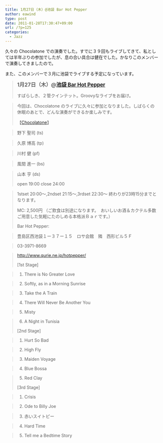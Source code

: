 ```yaml
---
title: 1月27日（木）@池袋 Bar Hot Pepper
author: eawind
type: post
date: 2011-01-28T17:30:47+09:00
url: /?p=125
categories:
  - Jazz
---
```

久々の Chocolatone での演奏でした。すでに３９回もライブしてきて、私としては半年ぶりの参加でしたが、息の合い具合は健在でした。かなりこのメンバーで演奏してきましたので。

また、このメンバーで３月に池袋でライブする予定になっています。

> <big><strong>1月27日（木）@<a href="http://jazzhotpepper.com/" target="_blank">池袋 Bar Hot Pepper</a></strong></big>
>
> すばらしき、２管クインテット。Groovyなライブをお届け。

> 今回は、Chocolatone のライブに久々に参加となりました。しばらくの休眠のあとで、どんな演奏ができるか楽しみです。
>
> 【[Chocolatone][1]】

> 野下 聖司 (ts)

> 久原 博高 (tp)

> 川村 健 (pf)

> 風間 進一 (bs)

> 山本 亨 (ds)
>
> open 19:00 close 24:00

> 1stset 20:00〜,2ndset 21:15〜,3rdset 22:30〜 終わりが23時15分までとなります。
>
> MC: 2,500円 （ご飲食は別途になります。　おいしいお酒＆カクテル多数ご用意した気軽にたのしめる本格派Ｂａｒです。）
>
> Bar Hot Pepper:

> 豊島区西池袋１ー３７ー１５　ロサ会館　隣　西形ビル５Ｆ

> 03-3971-8669

> <a href="http://jazzhotpepper.com/" target="_blank">http://www.qurie.ne.jp/hotpepper/</a>
>
> [1st Stage]

> 1. There is No Greater Love

> 2. Softly, as in a Morning Sunrise

> 3. Take the A Train

> 4. There Will Never Be Another You

> 5. Misty

> 6. A Night in Tunisia
>
> [2nd Stage]

> 1. Hurt So Bad

> 2. High Fly

> 3. Maiden Voyage

> 4. Blue Bossa

> 5. Red Clay
>
> [3rd Stage]

> 1. Crisis

> 2. Ode to Billy Joe

> 3. 赤いスイトピー

> 4. Hard Time

> 5. Tell me a Bedtime Story

 [1]: http://www.eawind.net/?page_id=930

